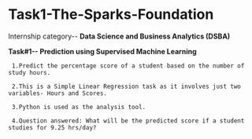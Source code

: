 # Task1-The-Sparks-Foundation

Internship category-- **Data Science and Business Analytics (DSBA)**

**Task#1-- Prediction using Supervised Machine Learning**

```
 1.Predict the percentage score of a student based on the number of study hours.

 2.This is a Simple Linear Regression task as it involves just two variables- Hours and Scores.

 3.Python is used as the analysis tool.

 4.Question answered: What will be the predicted score if a student studies for 9.25 hrs/day?
 ```
